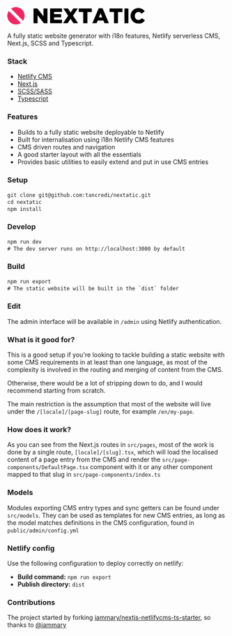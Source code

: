 <img src="public/media/logo.svg" alt="alt text" height="40" alt='Nextatic logo'>

A fully static website generator with i18n features, Netlify serverless CMS, Next.js, SCSS and Typescript.

### Stack

- [Netlify CMS](https://www.netlifycms.org/)
- [Next.js](https://nextjs.org/)
- [SCSS/SASS](https://sass-lang.com/)
- [Typescript](https://www.typescriptlang.org/)

### Features

- Builds to a fully static website deployable to Netlify
- Built for internalisation using i18n Netlify CMS features
- CMS driven routes and navigation
- A good starter layout with all the essentials
- Provides basic utilities to easily extend and put in use CMS entries

### Setup

```
git clone git@github.com:tancredi/nextatic.git
cd nextatic
npm install
```

### Develop

```
npm run dev
# The dev server runs on http://localhost:3000 by default
```

### Build

```
npm run export
# The static website will be built in the `dist` folder
```

### Edit

The admin interface will be available in `/admin` using Netlify authentication.

### What is it good for?

This is a good setup if you're looking to tackle building a static website with some CMS requirements in at least than one language, as most of the complexity is involved in the routing and merging of content from the CMS.

Otherwise, there would be a lot of stripping down to do, and I would recommend starting from scratch.

The main restriction is the assumption that most of the website will live under the `/[locale]/[page-slug]` route, for example `/en/my-page`.

### How does it work?

As you can see from the Next.js routes in `src/pages`, most of the work is done by a single route, `[locale]/[slug].tsx`, which will load the localised content of a page entry from the CMS and render the `src/page-components/DefaultPage.tsx` component with it or any other component mapped to that slug in `src/page-components/index.ts`

### Models

Modules exporting CMS entry types and sync getters can be found under `src/models`. They can be used as templates for new CMS entries, as long as the model matches definitions in the CMS configuration, found in `public/admin/config.yml`

### Netlify config

Use the following configuration to deploy correctly on netlify:

- **Build command:** `npm run export`
- **Publish directory:** `dist`

### Contributions

The project started by forking [iammary/nextjs-netlifycms-ts-starter](https://github.com/iammary/nextjs-netlifycms-ts-starter), so thanks to [@iammary](https://github.com/iammary)
